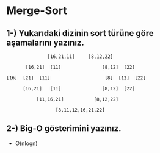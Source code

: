 # Merge-Sort
## 1-) Yukarıdaki dizinin sort türüne göre aşamalarını yazınız.
```
               [16,21,11]     [8,12,22]
      
       [16,21]  [11]               [8,12]  [22]

[16]  [21]  [11]                    [8]  [12]  [22]

      [16,21]   [11]               [8,12]  [22]

           [11,16,21]           [8,12,22] 

                  [8,11,12,16,21,22]
```
## 2-) Big-O gösterimini yazınız.
* O(nlogn)